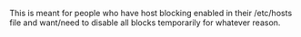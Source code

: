 This is meant for people who have host blocking enabled in their /etc/hosts file and want/need to disable all blocks temporarily for whatever reason.